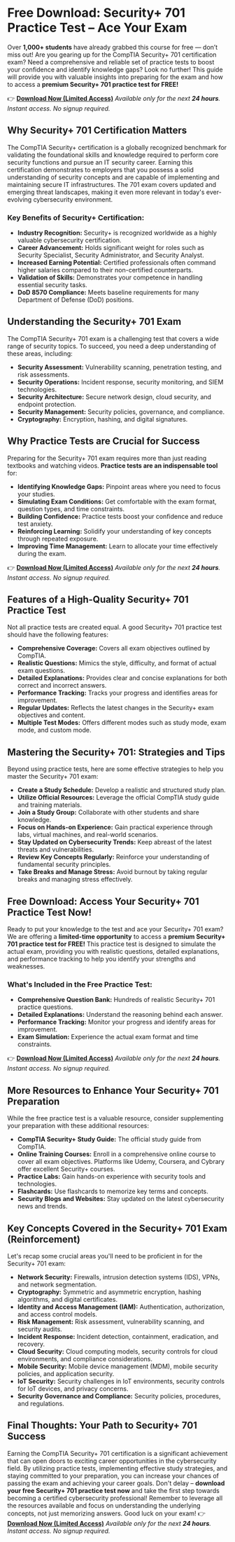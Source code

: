 # Free Download: Security+ 701 Practice Test – Ace Your Exam

Over **1,000+ students** have already grabbed this course for free — don’t miss out! Are you gearing up for the CompTIA Security+ 701 certification exam? Need a comprehensive and reliable set of practice tests to boost your confidence and identify knowledge gaps? Look no further! This guide will provide you with valuable insights into preparing for the exam and how to access a **premium Security+ 701 practice test for FREE!**

👉 **[Download Now (Limited Access)](https://udemywork.com/security-701-practice-test)**
_Available only for the next **24 hours**. Instant access. No signup required._

## Why Security+ 701 Certification Matters

The CompTIA Security+ certification is a globally recognized benchmark for validating the foundational skills and knowledge required to perform core security functions and pursue an IT security career. Earning this certification demonstrates to employers that you possess a solid understanding of security concepts and are capable of implementing and maintaining secure IT infrastructures. The 701 exam covers updated and emerging threat landscapes, making it even more relevant in today's ever-evolving cybersecurity environment.

### Key Benefits of Security+ Certification:

*   **Industry Recognition:** Security+ is recognized worldwide as a highly valuable cybersecurity certification.
*   **Career Advancement:** Holds significant weight for roles such as Security Specialist, Security Administrator, and Security Analyst.
*   **Increased Earning Potential:** Certified professionals often command higher salaries compared to their non-certified counterparts.
*   **Validation of Skills:** Demonstrates your competence in handling essential security tasks.
*   **DoD 8570 Compliance:** Meets baseline requirements for many Department of Defense (DoD) positions.

## Understanding the Security+ 701 Exam

The CompTIA Security+ 701 exam is a challenging test that covers a wide range of security topics. To succeed, you need a deep understanding of these areas, including:

*   **Security Assessment:** Vulnerability scanning, penetration testing, and risk assessments.
*   **Security Operations:** Incident response, security monitoring, and SIEM technologies.
*   **Security Architecture:** Secure network design, cloud security, and endpoint protection.
*   **Security Management:** Security policies, governance, and compliance.
*   **Cryptography:** Encryption, hashing, and digital signatures.

## Why Practice Tests are Crucial for Success

Preparing for the Security+ 701 exam requires more than just reading textbooks and watching videos. **Practice tests are an indispensable tool** for:

*   **Identifying Knowledge Gaps:** Pinpoint areas where you need to focus your studies.
*   **Simulating Exam Conditions:** Get comfortable with the exam format, question types, and time constraints.
*   **Building Confidence:** Practice tests boost your confidence and reduce test anxiety.
*   **Reinforcing Learning:** Solidify your understanding of key concepts through repeated exposure.
*   **Improving Time Management:** Learn to allocate your time effectively during the exam.

👉 **[Download Now (Limited Access)](https://udemywork.com/security-701-practice-test)**
_Available only for the next **24 hours**. Instant access. No signup required._

## Features of a High-Quality Security+ 701 Practice Test

Not all practice tests are created equal. A good Security+ 701 practice test should have the following features:

*   **Comprehensive Coverage:** Covers all exam objectives outlined by CompTIA.
*   **Realistic Questions:** Mimics the style, difficulty, and format of actual exam questions.
*   **Detailed Explanations:** Provides clear and concise explanations for both correct and incorrect answers.
*   **Performance Tracking:** Tracks your progress and identifies areas for improvement.
*   **Regular Updates:** Reflects the latest changes in the Security+ exam objectives and content.
*   **Multiple Test Modes:** Offers different modes such as study mode, exam mode, and custom mode.

## Mastering the Security+ 701: Strategies and Tips

Beyond using practice tests, here are some effective strategies to help you master the Security+ 701 exam:

*   **Create a Study Schedule:** Develop a realistic and structured study plan.
*   **Utilize Official Resources:** Leverage the official CompTIA study guide and training materials.
*   **Join a Study Group:** Collaborate with other students and share knowledge.
*   **Focus on Hands-on Experience:** Gain practical experience through labs, virtual machines, and real-world scenarios.
*   **Stay Updated on Cybersecurity Trends:** Keep abreast of the latest threats and vulnerabilities.
*   **Review Key Concepts Regularly:** Reinforce your understanding of fundamental security principles.
*   **Take Breaks and Manage Stress:** Avoid burnout by taking regular breaks and managing stress effectively.

## Free Download: Access Your Security+ 701 Practice Test Now!

Ready to put your knowledge to the test and ace your Security+ 701 exam? We are offering a **limited-time opportunity** to access a **premium Security+ 701 practice test for FREE!** This practice test is designed to simulate the actual exam, providing you with realistic questions, detailed explanations, and performance tracking to help you identify your strengths and weaknesses.

### What's Included in the Free Practice Test:

*   **Comprehensive Question Bank:** Hundreds of realistic Security+ 701 practice questions.
*   **Detailed Explanations:** Understand the reasoning behind each answer.
*   **Performance Tracking:** Monitor your progress and identify areas for improvement.
*   **Exam Simulation:** Experience the actual exam format and time constraints.

👉 **[Download Now (Limited Access)](https://udemywork.com/security-701-practice-test)**
_Available only for the next **24 hours**. Instant access. No signup required._

## More Resources to Enhance Your Security+ 701 Preparation

While the free practice test is a valuable resource, consider supplementing your preparation with these additional resources:

*   **CompTIA Security+ Study Guide:** The official study guide from CompTIA.
*   **Online Training Courses:** Enroll in a comprehensive online course to cover all exam objectives. Platforms like Udemy, Coursera, and Cybrary offer excellent Security+ courses.
*   **Practice Labs:** Gain hands-on experience with security tools and technologies.
*   **Flashcards:** Use flashcards to memorize key terms and concepts.
*   **Security Blogs and Websites:** Stay updated on the latest cybersecurity news and trends.

## Key Concepts Covered in the Security+ 701 Exam (Reinforcement)

Let's recap some crucial areas you'll need to be proficient in for the Security+ 701 exam:

*   **Network Security:** Firewalls, intrusion detection systems (IDS), VPNs, and network segmentation.
*   **Cryptography:** Symmetric and asymmetric encryption, hashing algorithms, and digital certificates.
*   **Identity and Access Management (IAM):** Authentication, authorization, and access control models.
*   **Risk Management:** Risk assessment, vulnerability scanning, and security audits.
*   **Incident Response:** Incident detection, containment, eradication, and recovery.
*   **Cloud Security:** Cloud computing models, security controls for cloud environments, and compliance considerations.
*   **Mobile Security:** Mobile device management (MDM), mobile security policies, and application security.
*   **IoT Security:** Security challenges in IoT environments, security controls for IoT devices, and privacy concerns.
*   **Security Governance and Compliance:** Security policies, procedures, and regulations.

## Final Thoughts: Your Path to Security+ 701 Success

Earning the CompTIA Security+ 701 certification is a significant achievement that can open doors to exciting career opportunities in the cybersecurity field. By utilizing practice tests, implementing effective study strategies, and staying committed to your preparation, you can increase your chances of passing the exam and achieving your career goals. Don't delay – **download your free Security+ 701 practice test now** and take the first step towards becoming a certified cybersecurity professional! Remember to leverage all the resources available and focus on understanding the underlying concepts, not just memorizing answers. Good luck on your exam!
👉 **[Download Now (Limited Access)](https://udemywork.com/security-701-practice-test)**
_Available only for the next **24 hours**. Instant access. No signup required._
